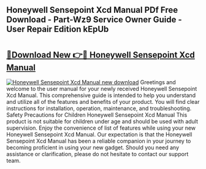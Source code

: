 ## Honeywell Sensepoint Xcd Manual PDf Free Download - Part-Wz9 Service Owner Guide - User Repair Edition kEpUb

# <h2><a href="http://bc39121.oget.top/?id=Honeywell+Sensepoint+Xcd+Manual">🔗Download New 👉🔴 Honeywell Sensepoint Xcd Manual</a></h2>

[![Honeywell Sensepoint Xcd Manual new download](https://i.imgur.com/5g1atiW.png)](http://bc39121.oget.top/?id=Honeywell+Sensepoint+Xcd+Manual)
Greetings and welcome to the user manual for your newly received Honeywell Sensepoint Xcd Manual. This comprehensive guide is intended to help you understand and utilize all of the features and benefits of your product. You will find clear instructions for installation, operation, maintenance, and troubleshooting. Safety Precautions for Children Honeywell Sensepoint Xcd Manual This product is not suitable for children under age and should be used with adult supervision. Enjoy the convenience of list of features while using your new Honeywell Sensepoint Xcd Manual. Our expectation is that the Honeywell Sensepoint Xcd Manual has been a reliable companion in your journey to becoming proficient in using your new gadget. Should you need any assistance or clarification, please do not hesitate to contact our support team.
